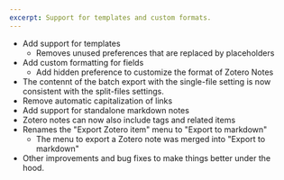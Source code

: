 ```yaml
---
excerpt: Support for templates and custom formats.
---
```



- Add support for templates
    - Removes unused preferences that are replaced by placeholders
- Add custom formatting for fields
    - Add hidden preference to customize the format of Zotero Notes
- The contennt of the batch export with the single-file setting is now consistent with the split-files settings.
- Remove automatic capitalization of links
- Add support for standalone markdown notes
- Zotero notes can now also include tags and related items
- Renames the "Export Zotero item" menu to "Export to markdown"
    - The menu to export a Zotero note was merged into "Export to markdown"
- Other improvements and bug fixes to make things better under the hood.
